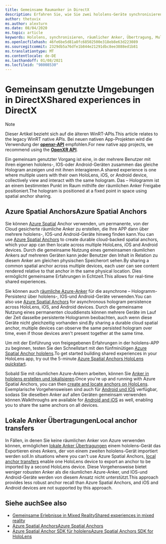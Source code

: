```yaml
---
title: Gemeinsame Raumanker in DirectX
description: Erfahren Sie, wie Sie zwei hololens-Geräte synchronisieren, indem Sie lokale und Azure-Anker in DirectX-Anwendungen freigeben.
author: thetuvix
ms.author: alexturn
ms.date: 08/04/2020
ms.topic: article
keywords: Hololens, synchronisieren, räumlicher Anker, Übertragung, Multiplayer, Ansicht, Szenario, Exemplarische Vorgehensweise, Beispielcode, Azure, räumliche Azure-Anker, ASA
ms.openlocfilehash: 46fe6be5d81a8fc68502500e318eb8e63d223089
ms.sourcegitcommit: 2329db5a76dfe1b844e21291dbc8ee3888ed1b81
ms.translationtype: MT
ms.contentlocale: de-DE
ms.lasthandoff: 01/08/2021
ms.locfileid: "98008530"
---
```

# <a name="shared-experiences-in-directx"></a><span data-ttu-id="9aa50-104">Gemeinsam genutzte Umgebungen in DirectX</span><span class="sxs-lookup"><span data-stu-id="9aa50-104">Shared experiences in DirectX</span></span>

> [!NOTE]
> <span data-ttu-id="9aa50-105">Dieser Artikel bezieht sich auf die älteren WinRT-APIs.</span><span class="sxs-lookup"><span data-stu-id="9aa50-105">This article relates to the legacy WinRT native APIs.</span></span>  <span data-ttu-id="9aa50-106">Bei neuen nativen App-Projekten wird die Verwendung der **[openxr-API](../native/openxr-getting-started.md)** empfohlen.</span><span class="sxs-lookup"><span data-stu-id="9aa50-106">For new native app projects, we recommend using the **[OpenXR API](../native/openxr-getting-started.md)**.</span></span>

<span data-ttu-id="9aa50-107">Ein gemeinsam genutzter Vorgang ist eine, in der mehrere Benutzer mit ihren eigenen hololens-, IOS-oder Android-Geräten zusammen das gleiche Hologram anzeigen und mit ihnen interagieren.</span><span class="sxs-lookup"><span data-stu-id="9aa50-107">A shared experience is one where multiple users with their own HoloLens, iOS, or Android device, collectively view and interact with the same hologram.</span></span> <span data-ttu-id="9aa50-108">Das – Hologramm ist an einem bestimmten Punkt im Raum mithilfe der räumlichen Anker Freigabe positioniert.</span><span class="sxs-lookup"><span data-stu-id="9aa50-108">The hologram is positioned at a fixed point in space using spatial anchor sharing.</span></span>

## <a name="azure-spatial-anchors"></a><span data-ttu-id="9aa50-109">Azure Spatial Anchors</span><span class="sxs-lookup"><span data-stu-id="9aa50-109">Azure Spatial Anchors</span></span>

<span data-ttu-id="9aa50-110">Sie können <a href="https://docs.microsoft.com/azure/spatial-anchors/overview" target="_blank">Azure Spatial</a> Anchor verwenden, um permanente, von der Cloud gesicherte räumliche Anker zu erstellen, die Ihre APP dann über mehrere hololens-, IOS-und Android-Geräte hinweg finden kann.</span><span class="sxs-lookup"><span data-stu-id="9aa50-110">You can use <a href="https://docs.microsoft.com/azure/spatial-anchors/overview" target="_blank">Azure Spatial Anchors</a> to create durable cloud-backed spatial anchors, which your app can then locate across multiple HoloLens, iOS and Android devices.</span></span>  <span data-ttu-id="9aa50-111">Durch die gemeinsame Nutzung eines gemeinsamen räumlichen Ankers auf mehreren Geräten kann jeder Benutzer den Inhalt in Relation zu diesem Anker am gleichen physischen Speicherort sehen.</span><span class="sxs-lookup"><span data-stu-id="9aa50-111">By sharing a common spatial anchor across multiple devices, each user can see content rendered relative to that anchor in the same physical location.</span></span>  <span data-ttu-id="9aa50-112">Dies ermöglicht gemeinsame Erfahrungen in Echtzeit.</span><span class="sxs-lookup"><span data-stu-id="9aa50-112">This allows for real-time shared experiences.</span></span>

<span data-ttu-id="9aa50-113">Sie können auch <a href="https://docs.microsoft.com/azure/spatial-anchors/overview" target="_blank">räumliche Azure-Anker</a> für die asynchrone – Hologramm-Persistenz über hololens-, IOS-und Android-Geräte verwenden.</span><span class="sxs-lookup"><span data-stu-id="9aa50-113">You can also use <a href="https://docs.microsoft.com/azure/spatial-anchors/overview" target="_blank">Azure Spatial Anchors</a> for asynchronous hologram persistence across HoloLens, iOS, and Android devices.</span></span>  <span data-ttu-id="9aa50-114">Durch die gemeinsame Nutzung eines permanenten clouddiensts können mehrere Geräte im Lauf der Zeit dasselbe persistente Hologramm beobachten, auch wenn diese Geräte nicht gleichzeitig vorhanden sind.</span><span class="sxs-lookup"><span data-stu-id="9aa50-114">By sharing a durable cloud spatial anchor, multiple devices can observe the same persisted hologram over time, even if those devices aren't present together at the same time.</span></span>

<span data-ttu-id="9aa50-115">Um mit der Einführung von freigegebenen Erfahrungen in der hololens-APP zu beginnen, testen Sie den Schnellstart mit den fünfminütigen <a href="https://docs.microsoft.com/azure/spatial-anchors/quickstarts/get-started-hololens" target="_blank">Azure Spatial Anchor hololens</a>.</span><span class="sxs-lookup"><span data-stu-id="9aa50-115">To get started building shared experiences in your HoloLens app, try out the 5-minute <a href="https://docs.microsoft.com/azure/spatial-anchors/quickstarts/get-started-hololens" target="_blank">Azure Spatial Anchors HoloLens quickstart</a>.</span></span>

<span data-ttu-id="9aa50-116">Sobald Sie mit räumlichen Azure-Ankern arbeiten, können Sie <a href="https://docs.microsoft.com/azure/spatial-anchors/concepts/create-locate-anchors-cpp-winrt" target="_blank">Anker in hololens erstellen und lokalisieren</a>.</span><span class="sxs-lookup"><span data-stu-id="9aa50-116">Once you're up and running with Azure Spatial Anchors, you can then <a href="https://docs.microsoft.com/azure/spatial-anchors/concepts/create-locate-anchors-cpp-winrt" target="_blank">create and locate anchors on HoloLens</a>.</span></span>  <span data-ttu-id="9aa50-117">Exemplarische Vorgehensweisen sind auch für <a href="https://docs.microsoft.com/azure/spatial-anchors/create-locate-anchors-overview" target="_blank">Android und IOS</a> verfügbar, sodass Sie dieselben Anker auf allen Geräten gemeinsam verwenden können.</span><span class="sxs-lookup"><span data-stu-id="9aa50-117">Walkthroughs are available for <a href="https://docs.microsoft.com/azure/spatial-anchors/create-locate-anchors-overview" target="_blank">Android and iOS</a> as well, enabling you to share the same anchors on all devices.</span></span>

## <a name="local-anchor-transfers"></a><span data-ttu-id="9aa50-118">Lokale Anker Übertragungen</span><span class="sxs-lookup"><span data-stu-id="9aa50-118">Local anchor transfers</span></span>

<span data-ttu-id="9aa50-119">In Fällen, in denen Sie keine räumlichen Anker von Azure verwenden können, ermöglichen [lokale Anker Übertragungen](../../out-of-scope/local-anchor-transfers-in-directx.md) einem hololens-Gerät das Exportieren eines Ankers, der von einem zweiten hololens-Gerät importiert werden soll.</span><span class="sxs-lookup"><span data-stu-id="9aa50-119">In situations where you can't use Azure Spatial Anchors, [local anchor transfers](../../out-of-scope/local-anchor-transfers-in-directx.md) enable one HoloLens device to export an anchor to be imported by a second HoloLens device.</span></span>  <span data-ttu-id="9aa50-120">Diese Vorgehensweise bietet weniger robusten Anker als die räumlichen Azure-Anker, und IOS-und Android-Geräte werden von diesem Ansatz nicht unterstützt.</span><span class="sxs-lookup"><span data-stu-id="9aa50-120">This approach provides less robust anchor recall than Azure Spatial Anchors, and iOS and Android devices are not supported by this approach.</span></span>

## <a name="see-also"></a><span data-ttu-id="9aa50-121">Siehe auch</span><span class="sxs-lookup"><span data-stu-id="9aa50-121">See also</span></span>

* [<span data-ttu-id="9aa50-122">Gemeinsame Erlebnisse in Mixed Reality</span><span class="sxs-lookup"><span data-stu-id="9aa50-122">Shared experiences in mixed reality</span></span>](shared-experiences-in-mixed-reality.md)
* <span data-ttu-id="9aa50-123"><a href="https://docs.microsoft.com/azure/spatial-anchors" target="_blank">Azure Spatial Anchors</a></span><span class="sxs-lookup"><span data-stu-id="9aa50-123"><a href="https://docs.microsoft.com/azure/spatial-anchors" target="_blank">Azure Spatial Anchors</a></span></span>
* <span data-ttu-id="9aa50-124"><a href="https://docs.microsoft.com/cpp/api/spatial-anchors/winrt/" target="_blank">Azure Spatial Anchor SDK für hololens</a></span><span class="sxs-lookup"><span data-stu-id="9aa50-124"><a href="https://docs.microsoft.com/cpp/api/spatial-anchors/winrt/" target="_blank">Azure Spatial Anchors SDK for HoloLens</a></span></span>